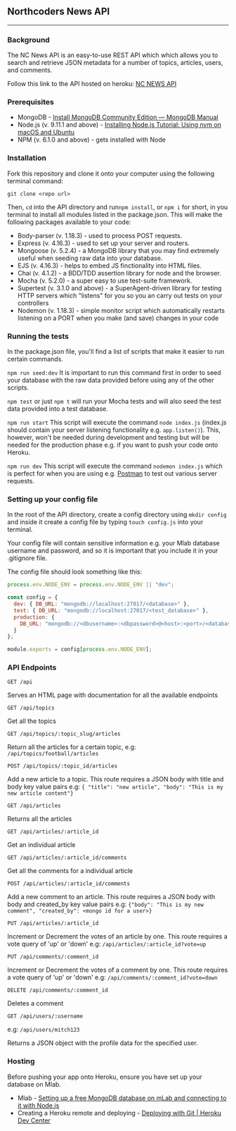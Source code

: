 ## Northcoders News API

---

### Background

The NC News API is an easy-to-use REST API which which allows you to search and retrieve JSON metadata for a number of topics, articles, users, and comments.

Follow this link to the API hosted on heroku: [NC NEWS API](https://rosies-ncnews.herokuapp.com/)

### Prerequisites

- MongoDB - [Install MongoDB Community Edition — MongoDB Manual](https://docs.mongodb.com/manual/administration/install-community/)
- Node.js (v. 9.11.1 and above) - [Installing Node.js Tutorial: Using nvm on macOS and Ubuntu](https://nodesource.com/blog/installing-node-js-tutorial-using-nvm-on-mac-os-x-and-ubuntu/)
- NPM (v. 6.1.0 and above) - gets installed with Node

### Installation

Fork this repository and clone it onto your computer using the following terminal command:

```
git clone <repo url>
```

Then, `cd` into the API directory and run`npm install`, or `npm i` for short, in you terminal to install all modules listed in the package.json. This will make the following packages available to your code:

- Body-parser (v. 1.18.3) - used to process POST requests.
- Express (v. 4.16.3) - used to set up your server and routers.
- Mongoose (v. 5.2.4) - a MongoDB library that you may find extremely useful when seeding raw data into your database.
- EJS (v. 4.16.3) - helps to embed JS finctionality into HTML files.
- Chai (v. 4.1.2) - a BDD/TDD assertion library for node and the browser.
- Mocha (v. 5.2.0) - a super easy to use test-suite framework.
- Supertest (v. 3.1.0 and above) - a SuperAgent-driven library for testing HTTP servers which "listens" for you so you an carry out tests on your controllers
- Nodemon (v. 1.18.3) - simple monitor script which automatically restarts listening on a PORT when you make (and save) changes in your code

### Running the tests

In the package.json file, you'll find a list of scripts that make it easier to run certain commands.

`npm run seed:dev`
It is important to run this command first in order to seed your database with the raw data provided before using any of the other scripts.

`npm test`
or just `npm t` will run your Mocha tests and will also seed the test data provided into a test database.

`npm run start`
This script will execute the command `node index.js` (index.js should contain your server listening functionality e.g. `app.listen()`). This, however, won't be needed during development and testing but will be needed for the production phase e.g. if you want to push your code onto Heroku.

`npm run dev`
This script will execute the command `nodemon index.js` which is perfect for when you are using e.g. [Postman](https://www.getpostman.com/) to test out various server requests.

### Setting up your config file

In the root of the API directory, create a config directory using `mkdir config` and inside it create a config file by typing `touch config.js` into your terminal.

Your config file will contain sensitive information e.g. your Mlab database username and password, and so it is important that you include it in your .gitignore file.

The config file should look something like this:

```js
process.env.NODE_ENV = process.env.NODE_ENV || "dev";

const config = {
  dev: { DB_URL: "mongodb://localhost:27017/<database>" },
  test: { DB_URL: "mongodb://localhost:27017/<test_database>" },
  production: {
    DB_URL: "mongodb://<dbusername>:<dbpassword>@<host>:<port>/<database>"
  }
};

module.exports = config[process.env.NODE_ENV];
```

### API Endpoints

```http
GET /api
```

Serves an HTML page with documentation for all the available endpoints

```http
GET /api/topics
```

Get all the topics

```http
GET /api/topics/:topic_slug/articles
```

Return all the articles for a certain topic, e.g: `/api/topics/football/articles`

```http
POST /api/topics/:topic_id/articles
```

Add a new article to a topic. This route requires a JSON body with title and body key value pairs
e.g: `{ "title": "new article", "body": "This is my new article content"}`

```http
GET /api/articles
```

Returns all the articles

```http
GET /api/articles/:article_id
```

Get an individual article

```http
GET /api/articles/:article_id/comments
```

Get all the comments for a individual article

```http
POST /api/articles/:article_id/comments
```

Add a new comment to an article. This route requires a JSON body with body and created_by key value pairs
e.g: `{"body": "This is my new comment", "created_by": <mongo id for a user>}`

```http
PUT /api/articles/:article_id
```

Increment or Decrement the votes of an article by one. This route requires a vote query of 'up' or 'down'
e.g: `/api/articles/:article_id?vote=up`

```http
PUT /api/comments/:comment_id
```

Increment or Decrement the votes of a comment by one. This route requires a vote query of 'up' or 'down'
e.g: `/api/comments/:comment_id?vote=down`

```http
DELETE /api/comments/:comment_id
```

Deletes a comment

```http
GET /api/users/:username
```

e.g: `/api/users/mitch123`

Returns a JSON object with the profile data for the specified user.

### Hosting

Before pushing your app onto Heroku, ensure you have set up your database on Mlab.

- Mlab - [Setting up a free MongoDB database on mLab and connecting to it with Node.js](http://fredrik.anderzon.se/2017/01/17/setting-up-a-free-mongodb-database-on-mlab-and-connecting-to-it-with-node-js/)
- Creating a Heroku remote and deploying - [Deploying with Git | Heroku Dev Center](https://devcenter.heroku.com/articles/git)
